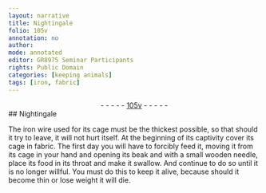 ```yaml
---
layout: narrative
title: Nightingale
folio: 105v
annotation: no
author:
mode: annotated
editor: GR8975 Seminar Participants
rights: Public Domain
categories: [keeping animals]
tags: [iron, fabric]
---
```


 <div class="folio" align="center">- - - - - <a href="http://gallica.bnf.fr/ark:/12148/btv1b10500001g/f216.image" target="_blank">105v</a> - - - - - </div>    
## <span class="animal">Nightingale</span>

 
<span class="activity"></span>The <span class="material">iron</span> wire used for its cage must be the thickest possible, so that should it try to leave, it will not hurt itself. At the beginning of its captivity cover its cage in <span class="material">fabric</span>. The first day you will have to forcibly feed it, moving it from its cage in your hand and opening its beak and with a small <span class="tool">wooden needle</span>, place its food in its throat and make it swallow. And continue to do so until it is no longer willful. You must do this to keep it alive, because should it become thin or lose weight it will die.
 